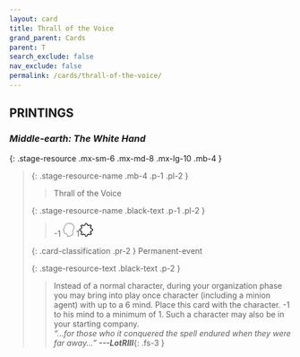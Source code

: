 ```yaml
---
layout: card
title: Thrall of the Voice
grand_parent: Cards
parent: T
search_exclude: false
nav_exclude: false
permalink: /cards/thrall-of-the-voice/
---
```


## PRINTINGS


### _Middle-earth: The White Hand_

{: .stage-resource .mx-sm-6 .mx-md-8 .mx-lg-10 .mb-4 }
> {: .stage-resource-name .mb-4 .p-1 .pl-2 }
> > <div class="card-mp"></div>
> > <div class="card-name">Thrall of the Voice</div>
>
> {: .stage-resource-name .black-text .p-1 .pl-2 }
> > -1 ![](/assets/images/mind.svg) 1![](/assets/images/stage-point.svg)
>
> {: .card-classification .pr-2 }
> Permanent-event
>
> {: .stage-resource-text .black-text .p-2 }
> > Instead of a normal character, during your organization phase you may bring into play once character (including a minion agent) with up to a 6 mind. Place this card with the character. -1 to his mind to a minimum of 1. Such a character may also be in your starting company. <br>_“...for those who it conquered the spell endured when they were far away...”_ ***---&#65279;LotRIII***{: .fs-3 } 
> 

